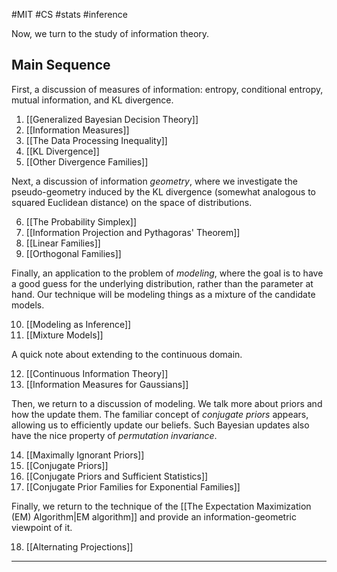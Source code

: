 #MIT #CS #stats #inference 

Now, we turn to the study of information theory. 

## Main Sequence

First, a discussion of measures of information: entropy, conditional entropy, mutual information, and KL divergence. 

1. [[Generalized Bayesian Decision Theory]]
2. [[Information Measures]]
3. [[The Data Processing Inequality]]
4. [[KL Divergence]]
5. [[Other Divergence Families]]

Next, a discussion of information *geometry*, where we investigate the pseudo-geometry induced by the KL divergence (somewhat analogous to squared Euclidean distance) on the space of distributions.

6. [[The Probability Simplex]]
7. [[Information Projection and Pythagoras' Theorem]]
8. [[Linear Families]]
9. [[Orthogonal Families]]

Finally, an application to the problem of *modeling*, where the goal is to have a good guess for the underlying distribution, rather than the parameter at hand. Our technique will be modeling things as a mixture of the candidate models.

10. [[Modeling as Inference]]
11. [[Mixture Models]]

A quick note about extending to the continuous domain.

12. [[Continuous Information Theory]]
13. [[Information Measures for Gaussians]]

Then, we return to a discussion of modeling. We talk more about priors and how the update them. The familiar concept of *conjugate priors* appears, allowing us to efficiently update our beliefs. Such Bayesian updates also have the nice property of *permutation invariance*.

14. [[Maximally Ignorant Priors]]
15. [[Conjugate Priors]]
16. [[Conjugate Priors and Sufficient Statistics]]
17. [[Conjugate Prior Families for Exponential Families]]

Finally, we return to the technique of the [[The Expectation Maximization (EM) Algorithm|EM algorithm]] and provide an information-geometric viewpoint of it.

18. [[Alternating Projections]]

---
